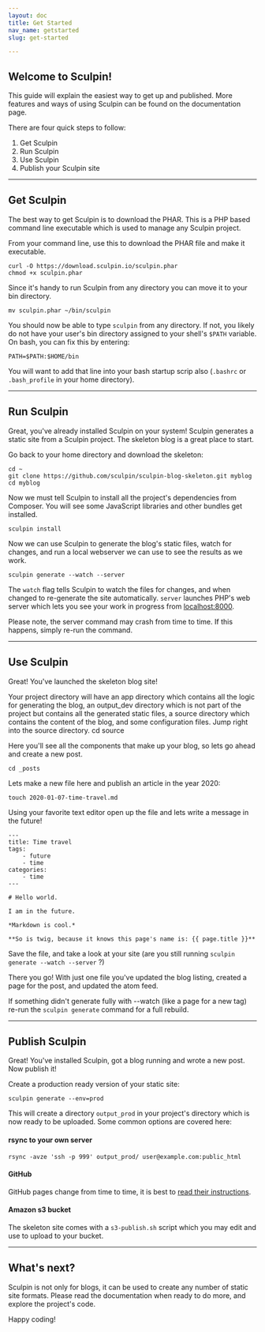 ```yaml
---
layout: doc
title: Get Started
nav_name: getstarted
slug: get-started

---
```


## Welcome to Sculpin!

This guide will explain the easiest way to get up and published. More features and ways of using Sculpin can be found on the documentation page.

There are four quick steps to follow:

1. Get Sculpin
1. Run Sculpin
1. Use Sculpin
1. Publish your Sculpin site

---

## Get Sculpin

The best way to get Sculpin is to download the PHAR. This is a PHP based command line executable which is used to manage any Sculpin project.

From your command line, use this to download the PHAR file and make it executable.

    curl -O https://download.sculpin.io/sculpin.phar
    chmod +x sculpin.phar

Since it's handy to run Sculpin from any directory you can move it to your bin directory.

    mv sculpin.phar ~/bin/sculpin

You should now be able to type `sculpin` from any directory. If not, you likely do not have your user's bin directory assigned to your shell's `$PATH` variable. On bash, you can fix this by entering:

    PATH=$PATH:$HOME/bin

You will want to add that line into your bash startup scrip also (`.bashrc` or `.bash_profile` in your home directory).

---

## Run Sculpin

Great, you've already installed Sculpin on your system! Sculpin generates a static site from a Sculpin project. The skeleton blog is a great place to start.

Go back to your home directory and download the skeleton:

    cd ~
    git clone https://github.com/sculpin/sculpin-blog-skeleton.git myblog
    cd myblog

Now we must tell Sculpin to install all the project's dependencies from Composer. You will see some JavaScript libraries and other bundles get installed.

    sculpin install

Now we can use Sculpin to generate the blog's static files, watch for changes, and run a local webserver we can use to see the results as we work.

    sculpin generate --watch --server

The `watch` flag tells Sculpin to watch the files for changes, and when changed to re-generate the site automatically. `server` launches PHP's web server which lets you see your work in progress from [localhost:8000](http://localhost:8000).

Please note, the server command may crash from time to time. If this happens, simply re-run the command.

---

## Use Sculpin

Great! You've launched the skeleton blog site!

Your project directory will have an app directory which contains all the logic for generating the blog, an output_dev directory which is not part of the project but contains all the generated static files, a source directory which contains the content of the blog, and some configuration files. Jump right into the source directory.
    cd source

Here you'll see all the components that make up your blog, so lets go ahead and create a new post.

    cd _posts

Lets make a new file here and publish an article in the year 2020:

    touch 2020-01-07-time-travel.md

Using your favorite text editor open up the file and lets write a message in the future!

    ---
    title: Time travel
    tags:
        - future
        - time
    categories:
        - time
    ---

    # Hello world.

    I am in the future.

    *Markdown is cool.*

    **So is twig, because it knows this page's name is: {{ page.title }}**

Save the file, and take a look at your site (are you still running `sculpin generate --watch --server` ?)

There you go! With just one file you've updated the blog listing, created a page for the post, and updated the atom feed.

If something didn't generate fully with --watch (like a page for a new tag) re-run the `sculpin generate` command for a full rebuild.

---

## Publish Sculpin

Great! You've installed Sculpin, got a blog running and wrote a new post. Now publish it!

Create a production ready version of your static site:

    sculpin generate --env=prod

This will create a directory `output_prod` in your project's directory which is now ready to be uploaded. Some common options are covered here:

#### rsync to your own server

    rsync -avze 'ssh -p 999' output_prod/ user@example.com:public_html

#### GitHub

GitHub pages change from time to time, it is best to [read their instructions][1].

#### Amazon s3 bucket

The skeleton site comes with a `s3-publish.sh` script which you may edit and use to upload to your bucket.

---

## What's next?

Sculpin is not only for blogs, it can be used to create any number of static site formats. Please read the documentation when ready to do more, and explore the project's code.

Happy coding!


[1]: http://pages.github.com/
